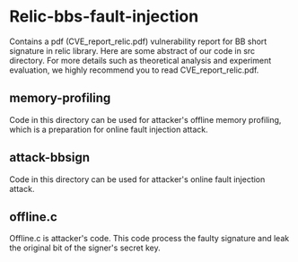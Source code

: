 # Relic-bbs-fault-injection
Contains a pdf (CVE_report_relic.pdf) vulnerability report for BB short signature in relic library. Here are some abstract of our code in src directory. 
For more details such as theoretical analysis and experiment evaluation, we highly recommend you to read CVE_report_relic.pdf.
## memory-profiling
Code in this directory can be used for attacker's offline memory profiling, which is a preparation for online fault injection attack.
## attack-bbsign
Code in this directory can be used for attacker's online fault injection attack.
## offline.c
Offline.c is attacker's code. This code process the faulty signature and leak the original bit of the signer's secret key.

